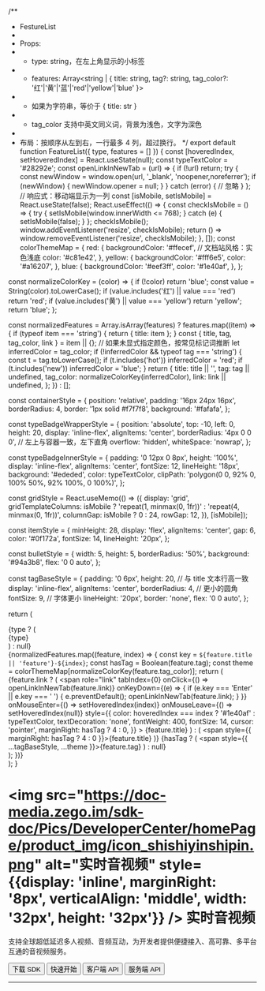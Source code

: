 /**
 * FestureList
 *
 * Props:
 * - type: string，在左上角显示的小标签
 * - features: Array<string | { title: string, tag?: string, tag_color?: '红'|'黄'|'蓝'|'red'|'yellow'|'blue' }>
 *   - 如果为字符串，等价于 { title: str }
 *   - tag_color 支持中英文同义词，背景为浅色，文字为深色
 *
 * 布局：按顺序从左到右，一行最多 4 列，超过换行。
 */
export default function FeatureList({ type, features = [] }) {
  const [hoveredIndex, setHoveredIndex] = React.useState(null);
  const typeTextColor = '#28292e';
  const openLinkInNewTab = (url) => {
    if (!url) return;
    try {
      const newWindow = window.open(url, '_blank', 'noopener,noreferrer');
      if (newWindow) {
        newWindow.opener = null;
      }
    } catch (error) {
      // 忽略
    }
  };
  // 响应式：移动端显示为一列
  const [isMobile, setIsMobile] = React.useState(false);
  React.useEffect(() => {
    const checkIsMobile = () => {
      try {
        setIsMobile(window.innerWidth <= 768);
      } catch (e) {
        setIsMobile(false);
      }
    };
    checkIsMobile();
    window.addEventListener('resize', checkIsMobile);
    return () => window.removeEventListener('resize', checkIsMobile);
  }, []);
  const colorThemeMap = {
    red: {
      backgroundColor: '#ffecef', // 文档站风格：实色浅底
      color: '#c81e42',
    },
    yellow: {
      backgroundColor: '#fff6e5',
      color: '#a16207',
    },
    blue: {
      backgroundColor: '#eef3ff',
      color: '#1e40af',
    },
  };

  const normalizeColorKey = (color) => {
    if (!color) return 'blue';
    const value = String(color).toLowerCase();
    if (value.includes('红') || value === 'red') return 'red';
    if (value.includes('黄') || value === 'yellow') return 'yellow';
    return 'blue';
  };

  const normalizedFeatures = Array.isArray(features)
    ? features.map((item) => {
        if (typeof item === 'string') {
          return { title: item };
        }
        const { title, tag, tag_color, link } = item || {};
        // 如果未显式指定颜色，按常见标记词推断
        let inferredColor = tag_color;
        if (!inferredColor && typeof tag === 'string') {
          const t = tag.toLowerCase();
          if (t.includes('hot')) inferredColor = 'red';
          if (t.includes('new')) inferredColor = 'blue';
        }
        return {
          title: title || '',
          tag: tag || undefined,
          tag_color: normalizeColorKey(inferredColor),
          link: link || undefined,
        };
      })
    : [];

  const containerStyle = {
    position: 'relative',
    padding: '16px 24px 16px',
    borderRadius: 4,
    border: '1px solid #f7f7f8',
    background: '#fafafa',
  };

  const typeBadgeWrapperStyle = {
    position: 'absolute',
    top: -10,
    left: 0,
    height: 20,
    display: 'inline-flex',
    alignItems: 'center',
    borderRadius: '4px 0 0 0', // 左上与容器一致，左下直角
    overflow: 'hidden',
    whiteSpace: 'nowrap',
  };

  const typeBadgeInnerStyle = {
    padding: '0 12px 0 8px',
    height: '100%',
    display: 'inline-flex',
    alignItems: 'center',
    fontSize: 12,
    lineHeight: '18px',
    background: '#ededed',
    color: typeTextColor,
    clipPath: 'polygon(0 0, 92% 0, 100% 50%, 92% 100%, 0 100%)',
  };

  const gridStyle = React.useMemo(() => ({
    display: 'grid',
    gridTemplateColumns: isMobile ? 'repeat(1, minmax(0, 1fr))' : 'repeat(4, minmax(0, 1fr))',
    columnGap: isMobile ? 0 : 24,
    rowGap: 12,
  }), [isMobile]);

  const itemStyle = {
    minHeight: 28,
    display: 'flex',
    alignItems: 'center',
    gap: 6,
    color: '#0f172a',
    fontSize: 14,
    lineHeight: '20px',
  };

  const bulletStyle = {
    width: 5,
    height: 5,
    borderRadius: '50%',
    background: '#94a3b8',
    flex: '0 0 auto',
  };

  const tagBaseStyle = {
    padding: '0 6px',
    height: 20, // 与 title 文本行高一致
    display: 'inline-flex',
    alignItems: 'center',
    borderRadius: 4, // 更小的圆角
    fontSize: 9, // 字体更小
    lineHeight: '20px',
    border: 'none',
    flex: '0 0 auto',
  };

  return (
    <div style={containerStyle}>
      {type ? (
        <div style={typeBadgeWrapperStyle}>
          <div style={typeBadgeInnerStyle}>{type}</div>
        </div>
      ) : null}
      <div style={gridStyle}>
        {normalizedFeatures.map((feature, index) => {
          const key = `${feature.title || 'feature'}-${index}`;
          const hasTag = Boolean(feature.tag);
          const theme = colorThemeMap[normalizeColorKey(feature.tag_color)];
          return (
            <div key={key} style={itemStyle}>
              <span style={bulletStyle} />
              {feature.link ? (
                <span
                  role="link"
                  tabIndex={0}
                  onClick={() => openLinkInNewTab(feature.link)}
                  onKeyDown={(e) => {
                    if (e.key === 'Enter' || e.key === ' ') {
                      e.preventDefault();
                      openLinkInNewTab(feature.link);
                    }
                  }}
                  onMouseEnter={() => setHoveredIndex(index)}
                  onMouseLeave={() => setHoveredIndex(null)}
                  style={{
                    color: hoveredIndex === index ? '#1e40af' : typeTextColor,
                    textDecoration: 'none',
                    fontWeight: 400,
                    fontSize: 14,
                    cursor: 'pointer',
                    marginRight: hasTag ? 4 : 0,
                  }}
                >
                  {feature.title}
                </span>
              ) : (
                <span style={{ marginRight: hasTag ? 4 : 0 }}>{feature.title}</span>
              )}
              {hasTag ? (
                <span style={{ ...tagBaseStyle, ...theme }}>{feature.tag}</span>
              ) : null}
            </div>
          );
        })}
      </div>
    </div>
  );
}



# <img src="https://doc-media.zego.im/sdk-doc/Pics/DeveloperCenter/homePage/product_img/icon_shishiyinshipin.png" alt="实时音视频" style={{display: 'inline', marginRight: '8px', verticalAlign: 'middle', width: '32px', height: '32px'}} /> 实时音视频

支持全球超低延迟多人视频、音频互动，为开发者提供便捷接入、高可靠、多平台互通的音视频服务。

<Button primary-color="NavyBlue" target="_blank" href="/real-time-video-windows-cpp/client-sdk/download-sdk">下载 SDK</Button>
<Button primary-color="NavyBlue" target="_blank" href="/real-time-video-windows-cpp/quick-start/implementing-video-call">快速开始</Button>
<Button primary-color="NavyBlue" target="_blank" href="/real-time-voice-video-api/overview">客户端 API</Button>
<Button primary-color="NavyBlue" target="_blank" href="/real-time-video-server/api-reference/overview">服务端 API</Button>

---

<Steps titleSite="h3">
  <Step title="产品介绍" icon="https://doc-media.zego.im/sdk-doc/Pics/Express/overview_catalog/icon_documentation_jianjie.png">
    <FeatureList
      features={        [
                {
                        "title": "概述",
                        "link": "/real-time-video-windows-cpp/introduction/overview"
                },
                {
                        "title": "产品功能",
                        "link": "/real-time-video-windows-cpp/introduction/product-feature-list"
                },
                {
                        "title": "实时音视频价格说明",
                        "link": "/real-time-video-windows-cpp/introduction/pricing/rtc"
                },
                {
                        "title": "服务端混流价格说明",
                        "link": "/real-time-video-windows-cpp/introduction/pricing/server-side-stream-mixing"
                },
                {
                        "title": "CDN 直播价格说明",
                        "link": "/real-time-video-windows-cpp/introduction/pricing/cdn-live-streaming"
                },
                {
                        "title": "实时音视频 SDK 与实时语音 SDK 差异",
                        "link": "/real-time-video-windows-cpp/introduction/difference-between-audio-and-video-sdk"
                }
        ]}
    />
  </Step>
  <Step title="快速开始" icon="https://doc-media.zego.im/sdk-doc/Pics/Express/overview_catalog/icon_documentation_kuaisukaishi.png">
    <FeatureList
      features={        [
                {
                        "title": "跑通示例源码",
                        "link": "/real-time-video-windows-cpp/quick-start/run-example-code"
                },
                {
                        "title": "集成 SDK",
                        "link": "/real-time-video-windows-cpp/quick-start/integrating-sdk"
                },
                {
                        "title": "实现视频通话",
                        "link": "/real-time-video-windows-cpp/quick-start/implementing-video-call"
                },
                {
                        "title": "场景化音视频配置",
                        "link": "/real-time-video-windows-cpp/quick-start/scenario-based-audio-video-configuration"
                }
        ]}
    />
  </Step>
  <Step title="通信能力" icon="https://doc-media.zego.im/sdk-doc/Pics/Express/overview_catalog/icon_documentation_tongxun.png">
    <FeatureList
      type="基础"
      features={        [
                {
                        "title": "使用 Token 鉴权",
                        "link": "/real-time-video-windows-cpp/communication/using-token-authentication"
                },
                {
                        "title": "通话前检测",
                        "link": "/real-time-video-windows-cpp/communication/pre-call-detection"
                },
                {
                        "title": "通话质量监测",
                        "link": "/real-time-video-windows-cpp/communication/monitor-stream-quality"
                },
                {
                        "title": "网络测速",
                        "link": "/real-time-video-windows-cpp/communication/testing-network"
                }
        ]}
    />
    <br/>
    <FeatureList
      type="进阶"
      features={        [
                {
                        "title": "多源采集",
                        "link": "/real-time-video-windows-cpp/communication/multi-source-capture"
                },
                {
                        "title": "同时推多路流",
                        "link": "/real-time-video-windows-cpp/communication/publish-multi-streams"
                },
                {
                        "title": "媒体补充增强信息（SEI）",
                        "link": "/real-time-video-windows-cpp/communication/sei"
                },
                {
                        "title": "流量控制",
                        "link": "/real-time-video-windows-cpp/communication/traffic-control"
                },
                {
                        "title": "云代理",
                        "link": "/real-time-video-windows-cpp/communication/cloud-proxy"
                },
                {
                        "title": "地理围栏",
                        "link": "/real-time-video-windows-cpp/communication/geofencing"
                },
                {
                        "title": "音视频流加密",
                        "link": "/real-time-video-windows-cpp/communication/encrypt-streams"
                },
                {
                        "title": "游戏语音",
                        "link": "/real-time-video-windows-cpp/communication/range-video"
                },
                {
                        "title": "万人范围音视频",
                        "link": "/real-time-video-windows-cpp/communication/mass-scale-range-audio-video"
                },
                {
                        "title": "多人状态实时同步",
                        "link": "/real-time-video-windows-cpp/communication/sync-users-status"
                }
        ]}
    />
  </Step>
  <Step title="房间能力" icon="https://doc-media.zego.im/sdk-doc/Pics/Express/overview_catalog/icon_documentation_fangjian.png">
    <FeatureList
      type="基础"
      features={        [
                {
                        "title": "房间连接状态说明",
                        "link": "/real-time-video-windows-cpp/room/room-connection-status"
                },
                {
                        "title": "实时消息与信令",
                        "link": "/real-time-video-windows-cpp/room/messaging-and-signaling"
                }
        ]}
    />
    <br/>
    <FeatureList
      type="进阶"
      features={        [
                {
                        "title": "登录多房间",
                        "link": "/real-time-video-windows-cpp/room/multi-room-login"
                }
        ]}
    />
  </Step>
  <Step title="音频能力" icon="https://doc-media.zego.im/sdk-doc/Pics/Express/overview_catalog/icon_documentation_yinpin.png">
    <FeatureList
      type="基础"
      features={        [
                {
                        "title": "音量变化与音频频谱",
                        "link": "/real-time-video-windows-cpp/audio/sound-level-spectrum"
                },
                {
                        "title": "耳返与声道设置",
                        "link": "/real-time-video-windows-cpp/audio/headphone-monitor"
                },
                {
                        "title": "音频 3A 处理",
                        "link": "/real-time-video-windows-cpp/audio/audio-3a-processing"
                },
                {
                        "title": "变声/混响/立体声",
                        "link": "/real-time-video-windows-cpp/audio/audio-effects"
                }
        ]}
    />
    <br/>
    <FeatureList
      type="进阶"
      features={        [
                {
                        "title": "场景化 AI 降噪",
                        "link": "/real-time-video-windows-cpp/audio/scenario-based-ai-noise-reduction"
                },
                {
                        "title": "自定义音频采集与渲染",
                        "link": "/real-time-video-windows-cpp/audio/custom-audio-capture-and-rendering"
                },
                {
                        "title": "自定义音频处理",
                        "link": "/real-time-video-windows-cpp/audio/custom-audio-processing"
                },
                {
                        "title": "原始音频数据获取",
                        "link": "/real-time-video-windows-cpp/audio/get-audio-raw-data"
                },
                {
                        "title": "AI 变声",
                        "link": "/real-time-video-windows-cpp/audio/ai-voice-changer"
                }
        ]}
    />
  </Step>
  <Step title="视频能力" icon="https://doc-media.zego.im/sdk-doc/Pics/Express/overview_catalog/icon_documentation_shipin.png">
    <FeatureList
      type="基础"
      features={        [
                {
                        "title": "常用视频配置",
                        "link": "/real-time-video-windows-cpp/video/common-video-configuration"
                },
                {
                        "title": "屏幕共享",
                        "link": "/real-time-video-windows-cpp/video/screen-sharing"
                },
                {
                        "title": "水印和截图",
                        "link": "/real-time-video-windows-cpp/video/watermark-and-screenshot"
                }
        ]}
    />
    <br/>
    <FeatureList
      type="进阶"
      features={        [
                {
                        "title": "设置视频编码方式",
                        "link": "/real-time-video-windows-cpp/video/set-video-encoding"
                },
                {
                        "title": "自定义视频采集",
                        "link": "/real-time-video-windows-cpp/video/custom-video-capture"
                },
                {
                        "title": "自定义视频渲染",
                        "link": "/real-time-video-windows-cpp/video/custom-video-rendering"
                },
                {
                        "title": "自定义视频前处理",
                        "link": "/real-time-video-windows-cpp/video/custom-video-preprocessing"
                },
                {
                        "title": "主体分割",
                        "link": "/real-time-video-windows-cpp/video/object-segmentation"
                },
                {
                        "title": "H.265",
                        "link": "/real-time-video-windows-cpp/video/h265"
                },
                {
                        "title": "视频大小流和分层编码",
                        "link": "/real-time-video-windows-cpp/video/small-large-video-stream-and-layered-encoding"
                },
                {
                        "title": "推流视频增强",
                        "link": "/real-time-video-windows-cpp/video/publish-video-enhancement"
                }
        ]}
    />
  </Step>
  <Step title="直播能力" icon="https://doc-media.zego.im/sdk-doc/Pics/Express/overview_catalog/icon_documentation_zhibo.png">
    <FeatureList
      type="基础"
      features={        [
                {
                        "title": "混流",
                        "link": "/real-time-video-windows-cpp/live-streaming/stream-mixing"
                },
                {
                        "title": "使用 CDN 直播",
                        "link": "/real-time-video-windows-cpp/live-streaming/using-cdn-for-live-streaming"
                },
                {
                        "title": "CDN 推流鉴权",
                        "link": "/real-time-video-windows-cpp/live-streaming/cdn-stream-publishing-authentication"
                },
                {
                        "title": "通过 URL 拉流",
                        "link": "/real-time-video-windows-cpp/live-streaming/playing-stream-by-url"
                }
        ]}
    />
    <br/>
    <FeatureList
      type="进阶"
      features={        [
                {
                        "title": "单流转码",
                        "link": "/real-time-video-windows-cpp/live-streaming/single-stream-transcoding"
                }
        ]}
    />
    <br/>
    <FeatureList
      type="特色"
      features={        [
                {
                        "title": "超低延迟直播",
                        "link": "/real-time-video-windows-cpp/live-streaming/low-latency-live-streaming",
                        "tag": "特色",
                        "tag_color": "red"
                }
        ]}
    />
  </Step>
  <Step title="其他能力" icon="https://doc-media.zego.im/sdk-doc/Pics/Express/overview_catalog/icon_documentation_xiaoxi_2.png">
    <FeatureList
      type="基础"
      features={        [
                {
                        "title": "媒体播放器",
                        "link": "/real-time-video-windows-cpp/other/media-player"
                },
                {
                        "title": "音效文件播放器",
                        "link": "/real-time-video-windows-cpp/other/audio-effect-player"
                },
                {
                        "title": "音视频录制",
                        "link": "/real-time-video-windows-cpp/other/local-media-recording"
                }
        ]}
    />
    <br/>
    <FeatureList
      type="进阶"
      features={        [
                {
                        "title": "播放透明礼物特效",
                        "link": "/real-time-video-windows-cpp/other/play-transparent-gift-effects"
                }
        ]}
    />
  </Step>
  <Step title="最佳实践" icon="https://doc-media.zego.im/sdk-doc/Pics/Express/overview_catalog/icon_documentation_zuijiashijian.png">
    <FeatureList
      features={        [
                {
                        "title": "多人视频通话",
                        "link": "/real-time-video-windows-cpp/best-practice/multiplayer-video-call"
                },
                {
                        "title": "和 AI 美颜的搭配使用",
                        "link": "/real-time-video-windows-cpp/best-practice/integration-with-zego-effects-sdk"
                },
                {
                        "title": "调试与配置",
                        "link": "/real-time-video-windows-cpp/best-practice/debug-and-config"
                },
                {
                        "title": "限制说明",
                        "link": "/real-time-video-windows-cpp/best-practice/restrictions"
                },
                {
                        "title": "从 CDN 拉流切换到连麦场景",
                        "link": "/real-time-video-windows-cpp/best-practice/switch-cdn-to-rtc"
                },
                {
                        "title": "秀场直播秒开方案",
                        "link": "/real-time-video-windows-cpp/best-practice/instant-startup-solution"
                }
        ]}
    />
  </Step>
  <Step title="参考文档" icon="https://doc-media.zego.im/sdk-doc/Pics/Express/overview_catalog/icon_documentation_cankaowendang.png">
    <FeatureList
      features={      [
            {
                  "title": "客户端 API",
                  "link": "/real-time-voice-video-api/overview"
            },
            {
                  "title": "服务端 API",
                  "link": "/real-time-video-server/api-reference/overview"
            },
            {
                  "title": "常见错误码",
                  "link": "/real-time-video-windows-cpp/client-sdk/error-code"
            },
            {
                  "title": "常见问题",
                  "link": "/faq/overview"
            }
      ]}
    />
  </Step>
</Steps>